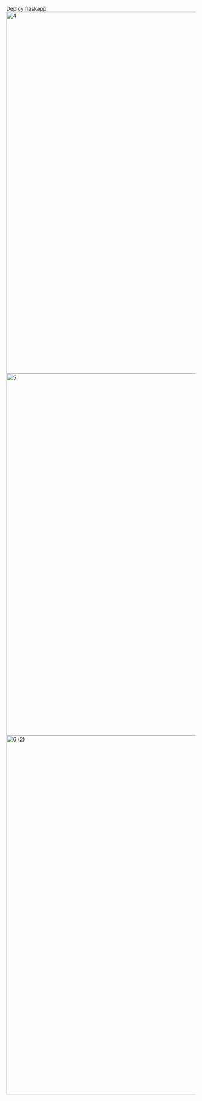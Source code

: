 Deploy flaskapp:
<img width="960" alt="4" src="https://user-images.githubusercontent.com/109541186/200180563-035b0dac-eb4a-469a-b87b-219e97c46a32.png">
<img width="960" alt="5" src="https://user-images.githubusercontent.com/109541186/200180581-3c0186d8-3d38-4918-9e37-ddeb1e1d57da.png">
<img width="953" alt="6 (2)" src="https://user-images.githubusercontent.com/109541186/200180589-91e240cb-1ce4-490a-af04-ea10bb8c0144.png">
